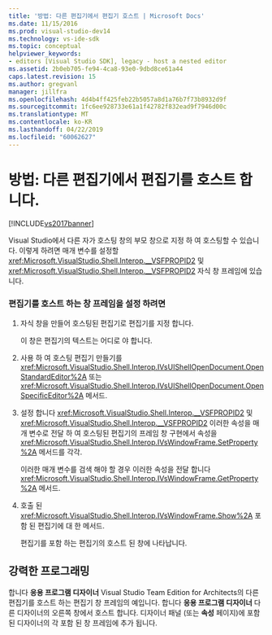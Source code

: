 ```yaml
---
title: '방법: 다른 편집기에서 편집기 호스트 | Microsoft Docs'
ms.date: 11/15/2016
ms.prod: visual-studio-dev14
ms.technology: vs-ide-sdk
ms.topic: conceptual
helpviewer_keywords:
- editors [Visual Studio SDK], legacy - host a nested editor
ms.assetid: 2b0eb705-fe94-4ca8-93e0-9dbd8ce61a44
caps.latest.revision: 15
ms.author: gregvanl
manager: jillfra
ms.openlocfilehash: 4d4b4ff425feb22b5057a8d1a76b7f73b8932d9f
ms.sourcegitcommit: 1fc6ee928733e61a1f42782f832ead9f7946d00c
ms.translationtype: MT
ms.contentlocale: ko-KR
ms.lasthandoff: 04/22/2019
ms.locfileid: "60062627"
---
```

# <a name="how-to-host-an-editor-in-another-editor"></a>방법: 다른 편집기에서 편집기를 호스트 합니다.
[!INCLUDE[vs2017banner](../includes/vs2017banner.md)]

Visual Studio에서 다른 자가 호스팅 창의 부모 창으로 지정 하 여 호스팅할 수 있습니다. 이렇게 하려면 매개 변수를 설정할 <xref:Microsoft.VisualStudio.Shell.Interop.__VSFPROPID2> 및 <xref:Microsoft.VisualStudio.Shell.Interop.__VSFPROPID2> 자식 창 프레임에 있습니다.  
  
### <a name="to-set-up-the-window-frame-to-host-an-editor"></a>편집기를 호스트 하는 창 프레임을 설정 하려면  
  
1. 자식 창을 만들어 호스팅된 편집기로 편집기를 지정 합니다.  
  
     이 창은 편집기의 텍스트는 어디로 야 합니다.  
  
2. 사용 하 여 호스팅 편집기 만들기를 <xref:Microsoft.VisualStudio.Shell.Interop.IVsUIShellOpenDocument.OpenStandardEditor%2A> 또는 <xref:Microsoft.VisualStudio.Shell.Interop.IVsUIShellOpenDocument.OpenSpecificEditor%2A> 메서드.  
  
3. 설정 합니다 <xref:Microsoft.VisualStudio.Shell.Interop.__VSFPROPID2> 및 <xref:Microsoft.VisualStudio.Shell.Interop.__VSFPROPID2> 이러한 속성을 매개 변수로 전달 하 여 호스팅된 편집기의 프레임 창 구현에서 속성을 <xref:Microsoft.VisualStudio.Shell.Interop.IVsWindowFrame.SetProperty%2A> 메서드를 각각.  
  
     이러한 매개 변수를 검색 해야 할 경우 이러한 속성을 전달 합니다 <xref:Microsoft.VisualStudio.Shell.Interop.IVsWindowFrame.GetProperty%2A> 메서드.  
  
4. 호출 된 <xref:Microsoft.VisualStudio.Shell.Interop.IVsWindowFrame.Show%2A> 포함 된 편집기에 대 한 메서드.  
  
     편집기를 포함 하는 편집기의 호스트 된 창에 나타납니다.  
  
## <a name="robust-programming"></a>강력한 프로그래밍  
 합니다 **응용 프로그램 디자이너** Visual Studio Team Edition for Architects의 다른 편집기를 호스트 하는 편집기 창 프레임의 예입니다. 합니다 **응용 프로그램 디자이너** 다른 디자이너의 오른쪽 창에서 호스트 합니다. 디자이너 패널 (또는 **속성** 페이지)에 포함 된 디자이너의 각 포함 된 창 프레임에 추가 됩니다.
